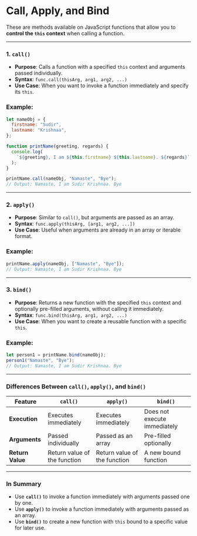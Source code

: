 # **Call, Apply, and Bind**

These are methods available on JavaScript functions that allow you to **control the `this` context** when calling a function.

---

### **1. `call()`**

- **Purpose**: Calls a function with a specified `this` context and arguments passed individually.
- **Syntax**: `func.call(thisArg, arg1, arg2, ...)`
- **Use Case**: When you want to invoke a function immediately and specify its `this`.

### **Example**:

```jsx
let nameObj = {
  firstname: "Sudir",
  lastname: "Krishnaa",
};

function printName(greeting, regards) {
  console.log(
    `${greeting}, I am ${this.firstname} ${this.lastname}. ${regards}`
  );
}

printName.call(nameObj, "Namaste", "Bye");
// Output: Namaste, I am Sudir Krishnaa. Bye
```

---

### **2. `apply()`**

- **Purpose**: Similar to `call()`, but arguments are passed as an array.
- **Syntax**: `func.apply(thisArg, [arg1, arg2, ...])`
- **Use Case**: Useful when arguments are already in an array or iterable format.

### **Example**:

```jsx
printName.apply(nameObj, ["Namaste", "Bye"]);
// Output: Namaste, I am Sudir Krishnaa. Bye
```

---

### **3. `bind()`**

- **Purpose**: Returns a new function with the specified `this` context and optionally pre-filled arguments, without calling it immediately.
- **Syntax**: `func.bind(thisArg, arg1, arg2, ...)`
- **Use Case**: When you want to create a reusable function with a specific `this`.

### **Example**:

```jsx
let person1 = printName.bind(nameObj);
person1("Namaste", "Bye");
// Output: Namaste, I am Sudir Krishnaa. Bye
```

---

### **Differences Between `call()`, `apply()`, and `bind()`**

| Feature          | `call()`                     | `apply()`                    | `bind()`                     |
| ---------------- | ---------------------------- | ---------------------------- | ---------------------------- |
| **Execution**    | Executes immediately         | Executes immediately         | Does not execute immediately |
| **Arguments**    | Passed individually          | Passed as an array           | Pre-filled optionally        |
| **Return Value** | Return value of the function | Return value of the function | A new bound function         |

---

### **In Summary**

- Use **`call()`** to invoke a function immediately with arguments passed one by one.
- Use **`apply()`** to invoke a function immediately with arguments passed as an array.
- Use **`bind()`** to create a new function with `this` bound to a specific value for later use.
